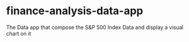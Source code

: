 # finance-analysis-data-app
The Data app that compose the S&amp;P 500 Index Data  and display a visual chart on it
